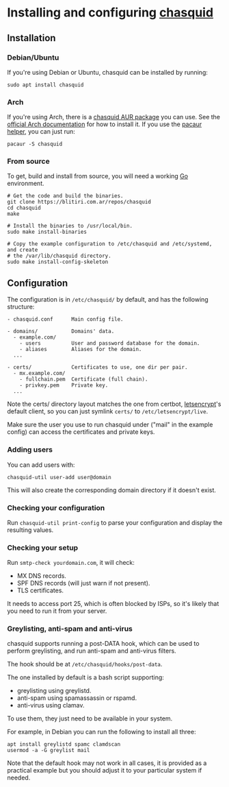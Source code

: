 
# Installing and configuring [chasquid](https://blitiri.com.ar/p/chasquid)

## Installation

### Debian/Ubuntu

If you're using Debian or Ubuntu, chasquid can be installed by running:

```shell
sudo apt install chasquid
```

### Arch

If you're using Arch, there is a
[chasquid AUR package](https://aur.archlinux.org/packages/chasquid/) you can
use.  See the [official Arch
documentation](https://wiki.archlinux.org/index.php/Arch_User_Repository) for
how to install it.  If you use the [pacaur](https://github.com/E5ten/pacaur)
[helper](https://wiki.archlinux.org/index.php/AUR_helpers), you can just run:

```shell
pacaur -S chasquid
```

### From source

To get, build and install from source, you will need a working
[Go](http://golang.org) environment.

```shell
# Get the code and build the binaries.
git clone https://blitiri.com.ar/repos/chasquid
cd chasquid
make

# Install the binaries to /usr/local/bin.
sudo make install-binaries

# Copy the example configuration to /etc/chasquid and /etc/systemd, and create
# the /var/lib/chasquid directory.
sudo make install-config-skeleton
```


## Configuration

The configuration is in `/etc/chasquid/` by default, and has the following
structure:

```
- chasquid.conf      Main config file.

- domains/           Domains' data.
  - example.com/
    - users          User and password database for the domain.
    - aliases        Aliases for the domain.
  ...

- certs/             Certificates to use, one dir per pair.
  - mx.example.com/
    - fullchain.pem  Certificate (full chain).
    - privkey.pem    Private key.
  ...
```

Note the certs/ directory layout matches the one from certbot,
[letsencrypt](https://letsencrypt.org)'s
default client, so you can just symlink `certs/` to `/etc/letsencrypt/live`.

Make sure the user you use to run chasquid under ("mail" in the example
config) can access the certificates and private keys.


### Adding users

You can add users with:

```
chasquid-util user-add user@domain
```

This will also create the corresponding domain directory if it doesn't exist.


### Checking your configuration

Run `chasquid-util print-config` to parse your configuration and display the
resulting values.


### Checking your setup

Run `smtp-check yourdomain.com`, it will check:

* MX DNS records.
* SPF DNS records (will just warn if not present).
* TLS certificates.

It needs to access port 25, which is often blocked by ISPs, so it's likely
that you need to run it from your server.


### Greylisting, anti-spam and anti-virus

chasquid supports running a post-DATA hook, which can be used to perform
greylisting, and run anti-spam and anti-virus filters.

The hook should be at `/etc/chasquid/hooks/post-data`.


The one installed by default is a bash script supporting:

* greylisting using greylistd.
* anti-spam using spamassassin or rspamd.
* anti-virus using clamav.

To use them, they just need to be available in your system.

For example, in Debian you can run the following to install all three:

```
apt install greylistd spamc clamdscan
usermod -a -G greylist mail
```

Note that the default hook may not work in all cases, it is provided as a
practical example but you should adjust it to your particular system if
needed.

